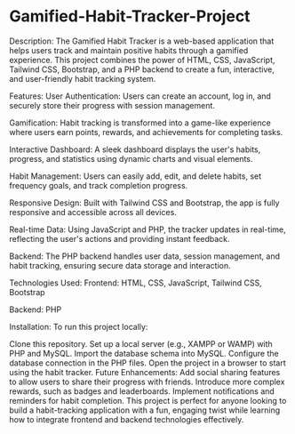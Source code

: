 # Gamified-Habit-Tracker-Project
Description:
The Gamified Habit Tracker is a web-based application that helps users track and maintain positive habits through a gamified experience. This project combines the power of HTML, CSS, JavaScript, Tailwind CSS, Bootstrap, and a PHP backend to create a fun, interactive, and user-friendly habit tracking system.

Features:
User Authentication: Users can create an account, log in, and securely store their progress with session management.

Gamification: Habit tracking is transformed into a game-like experience where users earn points, rewards, and achievements for completing tasks.

Interactive Dashboard: A sleek dashboard displays the user's habits, progress, and statistics using dynamic charts and visual elements.

Habit Management: Users can easily add, edit, and delete habits, set frequency goals, and track completion progress.

Responsive Design: Built with Tailwind CSS and Bootstrap, the app is fully responsive and accessible across all devices.

Real-time Data: Using JavaScript and PHP, the tracker updates in real-time, reflecting the user's actions and providing instant feedback.

Backend: The PHP backend handles user data, session management, and habit tracking, ensuring secure data storage and interaction.

Technologies Used:
Frontend: HTML, CSS, JavaScript, Tailwind CSS, Bootstrap

Backend: PHP

Installation:
To run this project locally:

Clone this repository.
Set up a local server (e.g., XAMPP or WAMP) with PHP and MySQL.
Import the database schema into MySQL.
Configure the database connection in the PHP files.
Open the project in a browser to start using the habit tracker.
Future Enhancements:
Add social sharing features to allow users to share their progress with friends.
Introduce more complex rewards, such as badges and leaderboards.
Implement notifications and reminders for habit completion.
This project is perfect for anyone looking to build a habit-tracking application with a fun, engaging twist while learning how to integrate frontend and backend technologies effectively.
